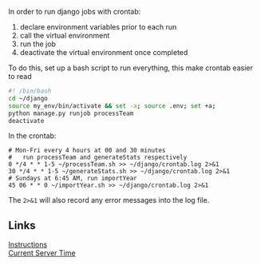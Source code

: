 In order to run django jobs with crontab:
1.  declare environment variables prior to each run
2.  call the virtual environment
3.  run the job
4.  deactivate the virtual environment once completed

To do this, set up a bash script to run everything, this make crontab easier to read
```bash
#! /bin/bash
cd ~/django
source my_env/bin/activate && set -a; source .env; set +a;
python manage.py runjob processTeam
deactivate
```

In the crontab:
```cron
# Mon-Fri every 4 hours at 00 and 30 minutes
#   run processTeam and generateStats respectively
0 */4 * * 1-5 ~/processTeam.sh >> ~/django/crontab.log 2>&1   
30 */4 * * 1-5 ~/generateStats.sh >> ~/django/crontab.log 2>&1
# Sundays at 6:45 AM, run importYear
45 06 * * 0 ~/importYear.sh >> ~/django/crontab.log 2>&1
```

The `2>&1` will also record any error messages into the log file.

## Links
[Instructions](https://askubuntu.com/questions/1119526/how-to-run-django-cron-in-crontab)  
[Current Server Time](https://askubuntu.com/questions/27528/how-can-i-display-the-current-time-date-setting)  